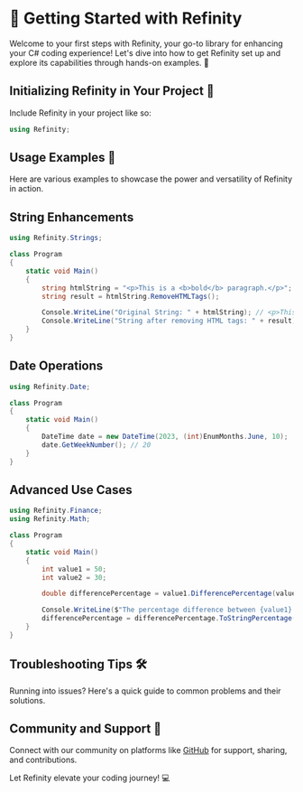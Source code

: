 # 🌟 Getting Started with Refinity

Welcome to your first steps with Refinity, your go-to library for enhancing your C# coding experience! Let's dive into how to get Refinity set up and explore its capabilities through hands-on examples. 🎉

## Initializing Refinity in Your Project 🔨

Include Refinity in your project like so:

```cs
using Refinity;
```

## Usage Examples 📖

Here are various examples to showcase the power and versatility of Refinity in action.

## String Enhancements

```cs
using Refinity.Strings;

class Program
{
    static void Main()
    {
        string htmlString = "<p>This is a <b>bold</b> paragraph.</p>";
        string result = htmlString.RemoveHTMLTags();

        Console.WriteLine("Original String: " + htmlString); // <p>This is a <b>bold</b> paragraph.</p>
        Console.WriteLine("String after removing HTML tags: " + result); // This is a bold paragraph.
    }
}
```

## Date Operations

```cs
using Refinity.Date;

class Program
{
    static void Main()
    {
        DateTime date = new DateTime(2023, (int)EnumMonths.June, 10);
        date.GetWeekNumber(); // 20
    }
}
```

## Advanced Use Cases

```cs
using Refinity.Finance;
using Refinity.Math;

class Program
{
    static void Main()
    {
        int value1 = 50;
        int value2 = 30;

        double differencePercentage = value1.DifferencePercentage(value2);

        Console.WriteLine($"The percentage difference between {value1} and {value2} is: {differencePercentage}%");  // 66,66666666666666%
        differencePercentage = differencePercentage.ToStringPercentage(); // 66,67%
    }
}
```

## Troubleshooting Tips 🛠️

Running into issues? Here's a quick guide to common problems and their solutions.

<!-- ## Additional Resources 📚

For more detailed tutorials, visit our [documentation](https://github.com/InfinitySoftware-House/Refinity). -->

## Community and Support 🤗

Connect with our community on platforms like [GitHub](https://github.com/InfinitySoftware-House/Refinity) for support, sharing, and contributions.

Let Refinity elevate your coding journey! 💻
